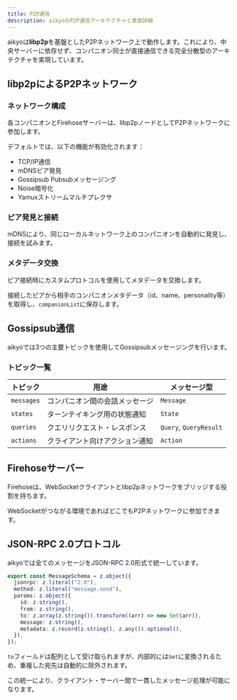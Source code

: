 ```yaml
---
title: P2P通信
description: aikyoのP2P通信アーキテクチャと実装詳細
---
```


aikyoは**libp2p**を基盤としたP2Pネットワーク上で動作します。これにより、中央サーバーに依存せず、コンパニオン同士が直接通信できる完全分散型のアーキテクチャを実現しています。

## libp2pによるP2Pネットワーク

### ネットワーク構成

各コンパニオンとFirehoseサーバーは、libp2pノードとしてP2Pネットワークに参加します。

デフォルトでは、以下の機能が有効化されます：
- TCP/IP通信
- mDNSピア発見
- Gossipsub Pubsubメッセージング
- Noise暗号化
- Yamuxストリームマルチプレクサ

### ピア発見と接続

mDNSにより、同じローカルネットワーク上のコンパニオンを自動的に発見し、接続を試みます。

### メタデータ交換

ピア接続時にカスタムプロトコルを使用してメタデータを交換します。

接続したピアから相手のコンパニオンメタデータ（id、name、personality等）を取得し、`companionList`に保存します。

## Gossipsub通信

aikyoでは3つの主要トピックを使用してGossipsubメッセージングを行います。

### トピック一覧

| トピック | 用途 | メッセージ型 |
|---------|------|------------|
| `messages` | コンパニオン間の会話メッセージ | `Message` |
| `states` | ターンテイキング用の状態通知 | `State` |
| `queries` | クエリリクエスト・レスポンス | `Query`, `QueryResult` |
| `actions` | クライアント向けアクション通知 | `Action` |

## Firehoseサーバー

Firehoseは、WebSocketクライアントとlibp2pネットワークをブリッジする役割を持ちます。

WebSocketがつながる環境であればどこでもP2Pネットワークに参加できます。

## JSON-RPC 2.0プロトコル

aikyoでは全てのメッセージをJSON-RPC 2.0形式で統一しています。

```typescript
export const MessageSchema = z.object({
  jsonrpc: z.literal("2.0"),
  method: z.literal("message.send"),
  params: z.object({
    id: z.string(),
    from: z.string(),
    to: z.array(z.string()).transform((arr) => new Set(arr)),
    message: z.string(),
    metadata: z.record(z.string(), z.any()).optional(),
  }),
});
```

`to`フィールドは配列として受け取られますが、内部的には`Set`に変換されるため、重複した宛先は自動的に除外されます。

この統一により、クライアント・サーバー間で一貫したメッセージ処理が可能になります。
